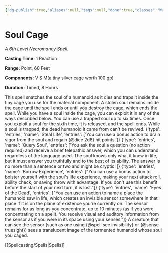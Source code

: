 ```yaml
---
{"dg-publish":true,"aliases":null,"tags":null,"done":true,"classes":"Warlock, Wizard,","spellLevel":6,"school":"Necromancy","source":"XGE","permalink":"/spells/soul-cage/","dgHomeLink":false,"dgPassFrontmatter":true}
---
```


# Soul Cage
*A 6th Level Necromancy Spell.*

**Casting Time:** 1 Reaction

**Range:** Point, 60 Feet

**Components:** V S M(a tiny silver cage worth 100 gp)

**Duration:** Timed, 8 Hours

This spell snatches the soul of a humanoid as it dies and traps it inside the tiny cage you use for the material component. A stolen soul remains inside the cage until the spell ends or until you destroy the cage, which ends the spell. While you have a soul inside the cage, you can exploit it in any of the ways described below. You can use a trapped soul up to six times. Once you exploit a soul for the sixth time, it is released, and the spell ends. While a soul is trapped, the dead humanoid it came from can't be revived.
{'type': 'entries', 'name': 'Steal Life', 'entries': ['You can use a bonus action to drain vigor from the soul and regain {@dice 2d8} hit points.']}
{'type': 'entries', 'name': 'Query Soul', 'entries': ['You ask the soul a question (no action required) and receive a brief telepathic answer, which you can understand regardless of the language used. The soul knows only what it knew in life, but it must answer you truthfully and to the best of its ability. The answer is no more than a sentence or two and might be cryptic.']}
{'type': 'entries', 'name': 'Borrow Experience', 'entries': ["You can use a bonus action to bolster yourself with the soul's life experience, making your next attack roll, ability check, or saving throw with advantage. If you don't use this benefit before the start of your next turn, it is lost."]}
{'type': 'entries', 'name': 'Eyes of the Dead', 'entries': ["You can use an action to name a place the humanoid saw in life, which creates an invisible sensor somewhere in that place if it is on the plane of existence you're currently on. The sensor remains for as long as you concentrate, up to 10 minutes (as if you were concentrating on a spell). You receive visual and auditory information from the sensor as if you were in its space using your senses."]}
A creature that can see the sensor (such as one using {@spell see invisibility} or {@sense truesight}) sees a translucent image of the tormented humanoid whose soul you caged.

[[Spellcasting/Spells|Spells]]